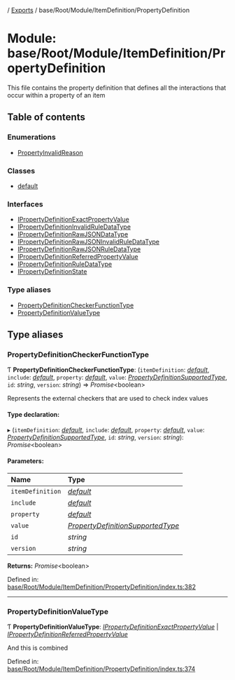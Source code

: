 [](../README.md) / [Exports](../modules.md) / base/Root/Module/ItemDefinition/PropertyDefinition

# Module: base/Root/Module/ItemDefinition/PropertyDefinition

This file contains the property definition that defines all the interactions
that occur within a property of an item

## Table of contents

### Enumerations

- [PropertyInvalidReason](../enums/base_root_module_itemdefinition_propertydefinition.propertyinvalidreason.md)

### Classes

- [default](../classes/base_root_module_itemdefinition_propertydefinition.default.md)

### Interfaces

- [IPropertyDefinitionExactPropertyValue](../interfaces/base_root_module_itemdefinition_propertydefinition.ipropertydefinitionexactpropertyvalue.md)
- [IPropertyDefinitionInvalidRuleDataType](../interfaces/base_root_module_itemdefinition_propertydefinition.ipropertydefinitioninvalidruledatatype.md)
- [IPropertyDefinitionRawJSONDataType](../interfaces/base_root_module_itemdefinition_propertydefinition.ipropertydefinitionrawjsondatatype.md)
- [IPropertyDefinitionRawJSONInvalidRuleDataType](../interfaces/base_root_module_itemdefinition_propertydefinition.ipropertydefinitionrawjsoninvalidruledatatype.md)
- [IPropertyDefinitionRawJSONRuleDataType](../interfaces/base_root_module_itemdefinition_propertydefinition.ipropertydefinitionrawjsonruledatatype.md)
- [IPropertyDefinitionReferredPropertyValue](../interfaces/base_root_module_itemdefinition_propertydefinition.ipropertydefinitionreferredpropertyvalue.md)
- [IPropertyDefinitionRuleDataType](../interfaces/base_root_module_itemdefinition_propertydefinition.ipropertydefinitionruledatatype.md)
- [IPropertyDefinitionState](../interfaces/base_root_module_itemdefinition_propertydefinition.ipropertydefinitionstate.md)

### Type aliases

- [PropertyDefinitionCheckerFunctionType](base_root_module_itemdefinition_propertydefinition.md#propertydefinitioncheckerfunctiontype)
- [PropertyDefinitionValueType](base_root_module_itemdefinition_propertydefinition.md#propertydefinitionvaluetype)

## Type aliases

### PropertyDefinitionCheckerFunctionType

Ƭ **PropertyDefinitionCheckerFunctionType**: (`itemDefinition`: [*default*](../classes/base_root_module_itemdefinition.default.md), `include`: [*default*](../classes/base_root_module_itemdefinition_include.default.md), `property`: [*default*](../classes/base_root_module_itemdefinition_propertydefinition.default.md), `value`: [*PropertyDefinitionSupportedType*](base_root_module_itemdefinition_propertydefinition_types.md#propertydefinitionsupportedtype), `id`: *string*, `version`: *string*) => *Promise*<boolean\>

Represents the external checkers that are used to
check index values

#### Type declaration:

▸ (`itemDefinition`: [*default*](../classes/base_root_module_itemdefinition.default.md), `include`: [*default*](../classes/base_root_module_itemdefinition_include.default.md), `property`: [*default*](../classes/base_root_module_itemdefinition_propertydefinition.default.md), `value`: [*PropertyDefinitionSupportedType*](base_root_module_itemdefinition_propertydefinition_types.md#propertydefinitionsupportedtype), `id`: *string*, `version`: *string*): *Promise*<boolean\>

#### Parameters:

Name | Type |
:------ | :------ |
`itemDefinition` | [*default*](../classes/base_root_module_itemdefinition.default.md) |
`include` | [*default*](../classes/base_root_module_itemdefinition_include.default.md) |
`property` | [*default*](../classes/base_root_module_itemdefinition_propertydefinition.default.md) |
`value` | [*PropertyDefinitionSupportedType*](base_root_module_itemdefinition_propertydefinition_types.md#propertydefinitionsupportedtype) |
`id` | *string* |
`version` | *string* |

**Returns:** *Promise*<boolean\>

Defined in: [base/Root/Module/ItemDefinition/PropertyDefinition/index.ts:382](https://github.com/onzag/itemize/blob/28218320/base/Root/Module/ItemDefinition/PropertyDefinition/index.ts#L382)

___

### PropertyDefinitionValueType

Ƭ **PropertyDefinitionValueType**: [*IPropertyDefinitionExactPropertyValue*](../interfaces/base_root_module_itemdefinition_propertydefinition.ipropertydefinitionexactpropertyvalue.md) \| [*IPropertyDefinitionReferredPropertyValue*](../interfaces/base_root_module_itemdefinition_propertydefinition.ipropertydefinitionreferredpropertyvalue.md)

And this is combined

Defined in: [base/Root/Module/ItemDefinition/PropertyDefinition/index.ts:374](https://github.com/onzag/itemize/blob/28218320/base/Root/Module/ItemDefinition/PropertyDefinition/index.ts#L374)
